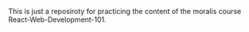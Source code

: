 This is just a reposiroty for practicing the content of the moralis course React-Web-Development-101.
